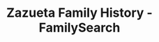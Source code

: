 ---
layout: externalpost
title: "Zazueta Family History - FamilySearch"
redirect_url: https://www.familysearch.org/en/surname?surname=zazueta
description: "FamilySearch is the largest genealogy site in the world. Operated by the Church of Jesus Christ of Latter-day Saints, they are a nonprofit that maintains an expansive collection of historical records from around the world. Signing up is free - users can access their resources to build/rediscover their Family Tree."
categories: resources
---